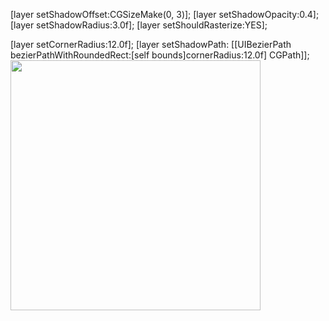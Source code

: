 

[layer setShadowOffset:CGSizeMake(0, 3)];
[layer setShadowOpacity:0.4];
[layer setShadowRadius:3.0f];
[layer setShouldRasterize:YES];

[layer setCornerRadius:12.0f];
[layer setShadowPath: [[UIBezierPath bezierPathWithRoundedRect:[self bounds]cornerRadius:12.0f] CGPath]];
<kbd>
<img align="center" src="https://i.pinimg.com/originals/a5/35/60/a53560c8088900e266880f779dacced7.gif" width="400"/>
</kbd>
